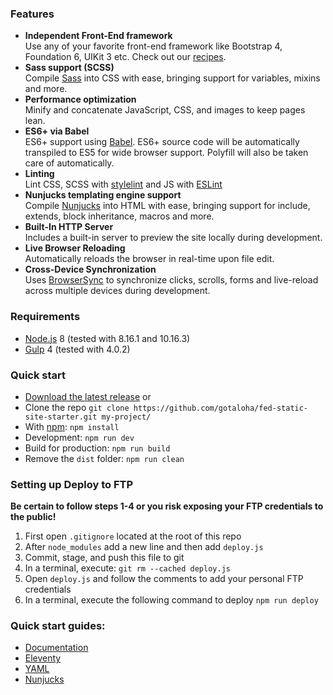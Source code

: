 ### Features
- **Independent Front-End framework**  
Use any of your favorite front-end framework like Bootstrap 4, Foundation 6, UIKit 3 etc. Check out our [recipes](/docs/recipes/).
- **Sass support (SCSS)**  
Compile [Sass](http://sass-lang.com/) into CSS with ease, bringing support for variables, mixins and more.
- **Performance optimization**  
Minify and concatenate JavaScript, CSS, and images to keep pages lean.
- **ES6+ via Babel**  
ES6+ support using [Babel](https://babeljs.io/). ES6+ source code will be automatically transpiled to ES5 for wide browser support. Polyfill will also be taken care of automatically.
- **Linting**  
Lint CSS, SCSS with [stylelint](https://stylelint.io/) and JS with [ESLint](https://eslint.org/)
- **Nunjucks templating engine support**  
Compile [Nunjucks](https://mozilla.github.io/nunjucks/) into HTML with ease, bringing support for include, extends, block inheritance, macros and more.
- **Built-In HTTP Server**  
Includes a built-in server to preview the site locally during development.
- **Live Browser Reloading**  
Automatically reloads the browser in real-time upon file edit.
- **Cross-Device Synchronization**  
Uses [BrowserSync](http://browsersync.io) to synchronize clicks, scrolls, forms and live-reload across multiple devices during development.

### Requirements
- [Node.js](https://nodejs.org/en/) 8 (tested with 8.16.1 and 10.16.3)
- [Gulp](https://gulpjs.com/) 4 (tested with 4.0.2)

### Quick start
- [Download the latest release](https://github.com/gotaloha/fed-static-site-starter/archive/master.zip) or 
- Clone the repo `git clone https://github.com/gotaloha/fed-static-site-starter.git my-project/`
- With [npm](https://www.npmjs.com/): `npm install`
- Development: `npm run dev`
- Build for production: `npm run build`
- Remove the `dist` folder: `npm run clean`

### Setting up Deploy to FTP
**Be certain to follow steps 1-4 or you risk exposing your FTP credentials to the public!**

1. First open `.gitignore` located at the root of this repo
2. After `node_modules` add a new line and then add `deploy.js`
3. Commit, stage, and push this file to git
4. In a terminal, execute: `git rm --cached deploy.js`
5. Open `deploy.js` and follow the comments to add your personal FTP credentials
6. In a terminal, execute the following command to deploy `npm run deploy`

### Quick start guides:
- [Documentation](docs/README.md)
- [Eleventy](https://www.11ty.dev/docs/)
- [YAML](https://learnxinyminutes.com/docs/yaml/)
- [Nunjucks](https://mozilla.github.io/nunjucks/templating.html)
